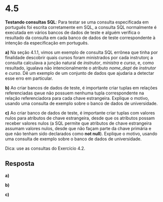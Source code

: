 # 4.5

**Testando consultas SQL**: Para testar se uma consulta especificada em português foi escrita corretamente em SQL, a consulta SQL normalmente é executada em vários bancos de dados de teste e alguém verifica o resultado da consulta em cada banco de dados de teste correspondente à intenção da especificação em português.

**a)** Na seção 4.1.1, vimos um exemplo de consulta SQL errônea que tinha por finalidade descobrir quais cursos foram ministrados por cada instrutorç a consulta calculava a junção natural de *instrutor*, *ministra* e *curso*, e, como resultado, igualava não intencionalmente o atributo *nome_dept* de *instrutor* e *curso*. Dê um exemplo de um conjunto de dados que ajudaria a detectar esse erro em particular.

**b)** Ao criar bancos de dados de teste, é importante criar tuplas em relações referenciadas qwue não possuem nenhuma tupla correspondente na relação referenciadora para cada chave estrangeira. Explique o motivo, usando uma consulta de exemplo sobre o banco de dados de universidade.

**c)** Ao criar banco de dados de teste, é importante criar tuplas com valores nulos para atributos de chave estrangeira, desde que os atributos possam receber valores nulos (a SQL permite que atributos de chave estrangeira assumam valores nulos, desde que não façam parte da chave primária e que não tenham sido declarados como **not null**). Explique o motivo, usando uma consulta de exemplo sobre o banco de dados de universidade.

Dica: use as consultas do Exercício 4.2.

## Resposta

**a)**

**b)**

**c)**